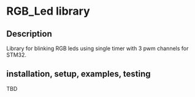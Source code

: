 # RGB_Led library

## Description

Library for blinking RGB leds using single timer with 3 pwm channels for STM32.

## installation, setup, examples, testing

TBD